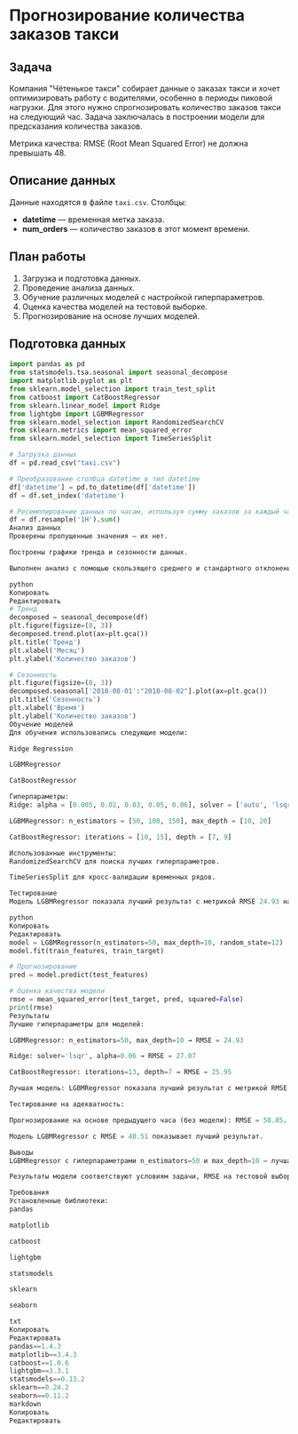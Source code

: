 # Прогнозирование количества заказов такси

## Задача

Компания "Чётенькое такси" собирает данные о заказах такси и хочет оптимизировать работу с водителями, особенно в периоды пиковой нагрузки. Для этого нужно спрогнозировать количество заказов такси на следующий час. Задача заключалась в построении модели для предсказания количества заказов.

Метрика качества: RMSE (Root Mean Squared Error) не должна превышать 48.

## Описание данных

Данные находятся в файле `taxi.csv`. Столбцы:
- **datetime** — временная метка заказа.
- **num_orders** — количество заказов в этот момент времени.

## План работы

1. Загрузка и подготовка данных.
2. Проведение анализа данных.
3. Обучение различных моделей с настройкой гиперпараметров.
4. Оценка качества моделей на тестовой выборке.
5. Прогнозирование на основе лучших моделей.

## Подготовка данных

```python
import pandas as pd
from statsmodels.tsa.seasonal import seasonal_decompose
import matplotlib.pyplot as plt
from sklearn.model_selection import train_test_split
from catboost import CatBoostRegressor
from sklearn.linear_model import Ridge
from lightgbm import LGBMRegressor
from sklearn.model_selection import RandomizedSearchCV
from sklearn.metrics import mean_squared_error
from sklearn.model_selection import TimeSeriesSplit

# Загрузка данных
df = pd.read_csv("taxi.csv")

# Преобразование столбца datetime в тип datetime
df['datetime'] = pd.to_datetime(df['datetime'])
df = df.set_index('datetime')

# Ресемплирование данных по часам, используя сумму заказов за каждый час
df = df.resample('1H').sum()
Анализ данных
Проверены пропущенные значения — их нет.

Построены графики тренда и сезонности данных.

Выполнен анализ с помощью скользящего среднего и стандартного отклонения.

python
Копировать
Редактировать
# Тренд
decomposed = seasonal_decompose(df)
plt.figure(figsize=(8, 3))
decomposed.trend.plot(ax=plt.gca())
plt.title('Тренд')
plt.xlabel('Месяц')
plt.ylabel('Количество заказов')

# Сезонность
plt.figure(figsize=(8, 3))
decomposed.seasonal['2018-08-01':"2018-08-02"].plot(ax=plt.gca())
plt.title('Сезонность')
plt.xlabel('Время')
plt.ylabel('Количество заказов')
Обучение моделей
Для обучения использовались следующие модели:

Ridge Regression

LGBMRegressor

CatBoostRegressor

Гиперпараметры:
Ridge: alpha = [0.005, 0.02, 0.03, 0.05, 0.06], solver = ['auto', 'lsqr', 'cholesky']

LGBMRegressor: n_estimators = [50, 100, 150], max_depth = [10, 20]

CatBoostRegressor: iterations = [10, 15], depth = [7, 9]

Использованные инструменты:
RandomizedSearchCV для поиска лучших гиперпараметров.

TimeSeriesSplit для кросс-валидации временных рядов.

Тестирование
Модель LGBMRegressor показала лучший результат с метрикой RMSE 24.93 на обучающей выборке.

python
Копировать
Редактировать
model = LGBMRegressor(n_estimators=50, max_depth=10, random_state=12)
model.fit(train_features, train_target)

# Прогнозирование
pred = model.predict(test_features)

# Оценка качества модели
rmse = mean_squared_error(test_target, pred, squared=False)
print(rmse)
Результаты
Лучшие гиперпараметры для моделей:

LGBMRegressor: n_estimators=50, max_depth=10 → RMSE = 24.93

Ridge: solver='lsqr', alpha=0.06 → RMSE = 27.07

CatBoostRegressor: iterations=13, depth=7 → RMSE = 25.95

Лучшая модель: LGBMRegressor показала лучший результат с метрикой RMSE = 24.93 на тестовой выборке.

Тестирование на адекватность:

Прогнозирование на основе предыдущего часа (без модели): RMSE = 58.85.

Модель LGBMRegressor с RMSE = 40.51 показывает лучший результат.

Выводы
LGBMRegressor с гиперпараметрами n_estimators=50 и max_depth=10 — лучшая модель для прогнозирования количества заказов такси на следующий час.

Результаты модели соответствуют условиям задачи, RMSE на тестовой выборке составляет 40.5, что меньше требуемых 48.

Требования
Установленные библиотеки:
pandas

matplotlib

catboost

lightgbm

statsmodels

sklearn

seaborn

txt
Копировать
Редактировать
pandas==1.4.3
matplotlib==3.4.3
catboost==1.0.6
lightgbm==3.3.1
statsmodels==0.13.2
sklearn==0.24.2
seaborn==0.11.2
markdown
Копировать
Редактировать


